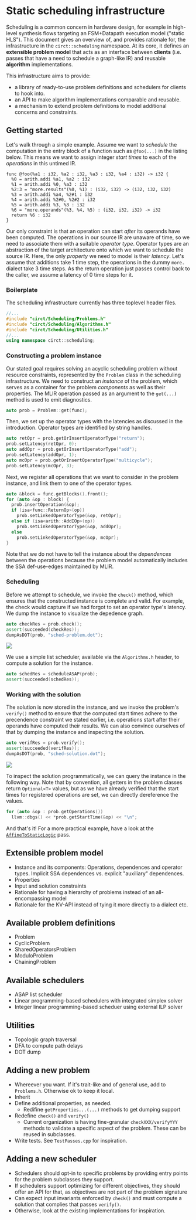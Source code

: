 # Static scheduling infrastructure

Scheduling is a common concern in hardware design, for example in high-level synthesis flows targeting an FSM+Datapath execution model ("static HLS"). This document gives an overview of, and provides rationale for, the infrastructure in the `circt::scheduling` namespace. At its core, it defines an **extensible problem model** that acts as an interface between **clients** (i.e. passes that have a need to schedule a graph-like IR) and reusable **algorithm** implementations.

This infrastructure aims to provide:
- a library of ready-to-use problem definitions and schedulers for clients to hook into.
- an API to make algorithm implementations comparable and reusable.
- a mechanism to extend problem definitions to model additional concerns and constraints.

## Getting started

Let's walk through a simple example. Assume we want to *schedule* the computation in the entry block of a function such as `@foo(...)` in the listing below. This means we want to assign integer *start times* to each of the *operations* in this untimed IR.

```mlir
func @foo(%a1 : i32, %a2 : i32, %a3 : i32, %a4 : i32) -> i32 {
  %0 = arith.addi %a1, %a2 : i32
  %1 = arith.addi %0, %a3 : i32
  %2:3 = "more.results"(%0, %1) : (i32, i32) -> (i32, i32, i32)
  %3 = arith.addi %a4, %2#1 : i32
  %4 = arith.addi %2#0, %2#2 : i32
  %5 = arith.addi %3, %3 : i32
  %6 = "more.operands"(%3, %4, %5) : (i32, i32, i32) -> i32
  return %6 : i32
}
```

Our only constraint is that an operation can start *after* its operands have been computed. The operations in our source IR are unaware of time, so we need to associate them with a suitable *operator type*. Operator types are an abstraction of the target architecture onto which we want to schedule the source IR. Here, the only *property* we need to model is their *latency*. Let's assume that additions take 1 time step, the operations in the dummy `more.` dialect take 3 time steps. As the return operation just passes control back to the caller, we assume a latency of 0 time steps for it.

### Boilerplate

The scheduling infrastructure currently has three toplevel header files.

```c++
//...
#include "circt/Scheduling/Problems.h"
#include "circt/Scheduling/Algorithms.h"
#include "circt/Scheduling/Utilities.h"
//...
using namespace circt::scheduling;
```

### Constructing a problem instance

Our stated goal requires solving an acyclic scheduling problem without resource constraints, represented by the `Problem` class in the scheduling infrastructure. We need to construct an *instance* of the problem, which serves as a container for the problem *components* as well as their properties. The MLIR operation passed as an argument to the `get(...)` method is used to emit diagnostics.

```c++
auto prob = Problem::get(func);
```

Then, we set up the operator types with the latencies as discussed in the introduction. Operator types are identified by string handles.

```c++
auto retOpr = prob.getOrInsertOperatorType("return");
prob.setLatency(retOpr, 0);
auto addOpr = prob.getOrInsertOperatorType("add");
prob.setLatency(addOpr, 1);
auto mcOpr = prob.getOrInsertOperatorType("multicycle");
prob.setLatency(mcOpr, 3);
```

Next, we register all operations that we want to consider in the problem instance, and link them to one of the operator types.

```c++
auto &block = func.getBlocks().front();
for (auto &op : block) {
  prob.insertOperation(&op);
  if (isa<func::ReturnOp>(op))
    prob.setLinkedOperatorType(&op, retOpr);
  else if (isa<arith::AddIOp>(op))
    prob.setLinkedOperatorType(&op, addOpr);
  else
    prob.setLinkedOperatorType(&op, mcOpr);
}
```

Note that we do not have to tell the instance about the *dependences* between the operations because the problem model automatically includes the SSA def-use-edges maintained by MLIR.

### Scheduling

Before we attempt to schedule, we invoke the `check()` method, which ensures that the constructed instance is complete and valid. For example, the check would capture if we had forgot to set an operator type's latency. We dump the instance to visualize the depedence graph.

```c++
auto checkRes = prob.check();
assert(succeeded(checkRes));
dumpAsDOT(prob, "sched-problem.dot");
```

<img src="includes/img/sched-instance.svg"/>

We use a simple list scheduler, available via the `Algorithms.h` header, to compute a solution for the instance.

```c++
auto schedRes = scheduleASAP(prob);
assert(succeeded(schedRes));
```

### Working with the solution

The solution is now stored in the instance, and we invoke the problem's `verify()` method to ensure that the computed start times adhere to the precendence constraint we stated earlier, i.e. operations start after their operands have computed their results. We can also convince ourselves of that by dumping the instance and inspecting the solution.

```c++
auto verifRes = prob.verify();
assert(succeeded(verifRes));
dumpAsDOT(prob, "sched-solution.dot");
```

<img src="includes/img/sched-solution.svg"/>

To inspect the solution programmatically, we can query the instance in the following way. Note that by convention, all getters in the problem classes return `Optional<T>` values, but as we have already verified that the start times for registered operations are set, we can directly dereference the values.

```c++
for (auto &op : prob.getOperations())
  llvm::dbgs() << *prob.getStartTime(&op) << "\n";
```

And that's it! For a more practical example, have a look at the [`AffineToStaticLogic`](https://github.com/llvm/circt/blob/main/lib/Conversion/AffineToStaticLogic/AffineToStaticLogic.cpp) pass.

## Extensible problem model

- Instance and its components: Operations, dependences and operator types. Implicit SSA dependences vs. explicit "auxiliary" dependences.
- Properties
- Input and solution constraints
- Rationale for having a hierarchy of problems instead of an all-encompassing model
- Rationale for the KV-API instead of tying it more directly to a dialect etc.

## Available problem definitions

- Problem
- CyclicProblem
- SharedOperatorsProblem
- ModuloProblem
- ChainingProblem

## Available schedulers

- ASAP list scheduler
- Linear programming-based schedulers with integrated simplex solver
- Integer linear programming-based scheduer using external ILP solver

## Utilities

- Topologic graph traversal
- DFA to compute path delays
- DOT dump

## Adding a new problem

- Whereever you want. If it's trait-like and of general use, add to `Problems.h`. Otherwise ok to keep it local.
- Inherit
- Define additional properties, as needed.
   - Redifine `getProperties...(...)` methods to get dumping support
- Redefine `check()` and `verify()`
   - Current organization is having fine-granular `checkXXX/verifyYYY` methods to validate a specific aspect of the problem. These can be reused in subclasses.
- Write tests. See `TestPasses.cpp` for inspiration.

## Adding a new scheduler

- Schedulers should opt-in to specific problems by providing entry points for the problem subclasses they support.
- If schedulers support optimizing for different objectives, they should offer an API for that, as objectives are not part of the problem signature
- Can expect input invariants enforced by `check()` and must compute a solution that complies that passes `verify()`.
- Otherwise, look at the existing implementations for inspiration.
